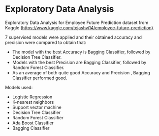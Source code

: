 # Exploratory Data Analysis

Exploratory Data Analysis for Employee Future Prediction dataset from Kaggle (https://www.kaggle.com/tejashvi14/employee-future-prediction). 

7 supervised models were applied and their obtained accuracy and precision were compared to obtain that:

- The model with the best Accuracy is Bagging Classifier, followed by Decision Tree Classifier.
- Models with the best Precision are Bagging Classifier, followed by Random Forest Classifier.
- As an average of both quite good Accuracy and Precision , Bagging Classifier performed good.

Models used:  
- Logistic Regression 
- K-nearest neighbors
- Support vector machine
- Decision Tree Classifier
- Random Forest Classifier
- Ada Boost Classifier
- Bagging Classifier


